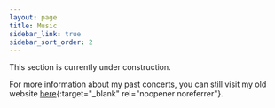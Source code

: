 ```yaml
---
layout: page
title: Music
sidebar_link: true
sidebar_sort_order: 2
---
```


This section is currently under construction. 

For more information about my past concerts, you can still visit my old website
[here](https://khangtong.wixsite.com/guitar){:target="_blank" rel="noopener noreferrer"}.

<div style="background-image: url(/assets/img/construction.jpg);width: 73%;height:420px;margin: 0 auto;" >
</div>

